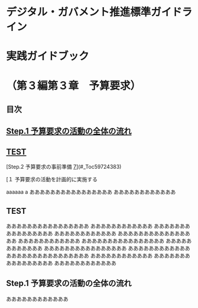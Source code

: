 # デジタル・ガバメント推進標準ガイドライン

# 実践ガイドブック

# （第３編第３章　予算要求）

## 目次

## [Step.1 予算要求の活動の全体の流れ](#step1-予算要求の活動の全体の流れ)

## [TEST](#TEST)




[Step.2 予算要求の事前準備 [7](#_Toc59724383)](#_Toc59724383)

[１ 予算要求の活動を計画的に実施する




aaaaaa
a
ああああああああああああああああ
ああああああああああああ



## TEST




ああああああああああああああああ
ああああああああああああ
ああああああああああああああああ
ああああああああああああ
ああああああああああああああああ
ああああああああああああ
ああああああああああああああああ
ああああああああああああ
ああああああああああああああああ
ああああああああああああ
ああああああああああああああああ
ああああああああああああ
ああああああああああああああああ
ああああああああああああ


















## Step.1 予算要求の活動の全体の流れ

ああああああああああああ
